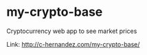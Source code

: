 # my-crypto-base
Cryptocurrency web app to see market prices

Link: http://c-hernandez.com/my-crypto-base/

